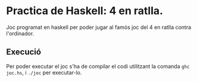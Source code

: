 # Practica de Haskell: 4 en ratlla.

Joc programat en haskell per poder jugar al famós joc del 4 en ratlla contra l'ordinador.

## Execució

Per poder executar el joc s'ha de compilar el codi utilitzant la comanda ```ghc joc.hs```, i ```./joc``` per executar-lo.
